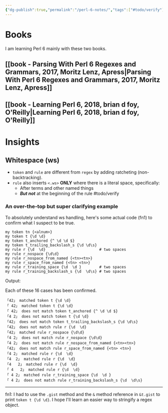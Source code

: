 ```yaml
---
{"dg-publish":true,"permalink":"/perl-6-notes/","tags":["#todo/verify"],"noteIcon":"2"}
---
```


# Books

I am learning Perl 6 mainly with these two books.

## [[book - Parsing With Perl 6 Regexes and Grammars, 2017, Moritz Lenz, Apress\|Parsing With Perl 6 Regexes and Grammars, 2017, Moritz Lenz, Apress]]

## [[book - Learning Perl 6, 2018, brian d foy, O'Reilly\|Learning Perl 6, 2018, brian d foy, O'Reilly]]

# Insights

## Whitespace (ws)

- `token` and `rule` are different from `regex` by adding ratcheting (non-backtracking).
- `rule` also inserts `<.ws>` **ONLY** where there is a literal space, specifically:
	- After terms and other named things
	- ***But not*** at the beginning of the rule #todo/verify

### An over-the-top but super clarifying example

To absolutely understand ws handling, here's some actual code (fn1) to confirm what I suspect to be true.

```
my token tn {<alnum>}  
my token t {\d \d}  
my token t_anchored {^ \d \d $}  
my token t_trailing_backslash_s {\d \d\s}  
my rule r {\d  \d}                        # two spaces  
my rule r_nospace {\d\d}  
my rule r_nospace_from_named {<tn><tn>}  
my rule r_space_from_named {<tn> <tn>}  
my rule r_training_space {\d  \d }        # two spaces 
my rule r_training_backslash_s {\d  \d\s} # two spaces 
```
Output:

Each of these 16 cases has been confirmed.
```
「42」 matched token t {\d \d}
「 42」 matched token t {\d \d}
「 42」 does not match token t_anchored {^ \d \d $}
「4 2」 does not match token t {\d \d}
「42」 does not match token t_trailing_backslash_s {\d \d\s}
「42」 does not match rule r {\d  \d}
「42」 matched rule r_nospace {\d\d}
「4 2」 does not match rule r_nospace {\d\d}
「4 2」 does not match rule r_nospace_from_named {<tn><tn>}
「42」 does not match rule r_space_from_named {<tn> <tn>}
「4 2」 matched rule r {\d  \d}
「4  2」 matched rule r {\d  \d}
「4   2」 matched rule r {\d  \d}
「 4   2」 matched rule r {\d  \d}
「 4 2」 matched rule r_training_space {\d  \d }
「 4 2」 does not match rule r_training_backslash_s {\d  \d\s}
```

---
fn1: I had to use the `.gist` method and the `&` method reference in `&t.gist` to print `token t {\d \d}`. I hope I'll learn an easier way to stringify a regex object.
